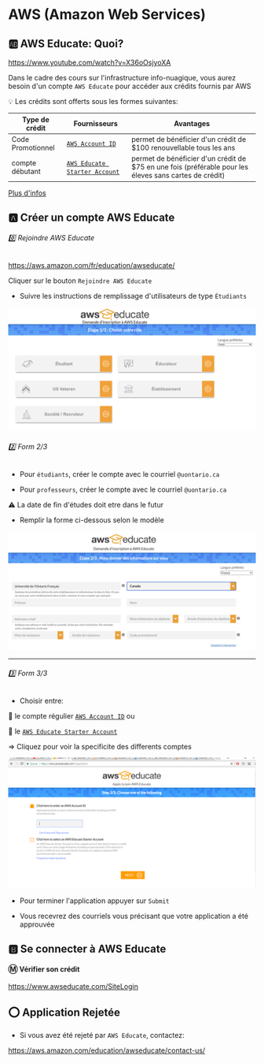 # AWS (Amazon Web Services)


## :ab: AWS Educate: Quoi?

https://www.youtube.com/watch?v=X36oOsjyoXA

Dans le cadre des cours sur l'infrastructure info-nuagique, vous aurez besoin d'un compte `AWS Educate` pour accéder aux crédits fournis par AWS 

:bulb: Les crédits sont offerts sous les formes suivantes:

| Type de crédit    | Fournisseurs                             | Avantages                                                           | 
|-------------------|------------------------------------------|---------------------------------------------------------------------|
| Code Promotionnel | [`AWS Account ID`](account)              | permet de bénéficier d'un crédit de $100 renouvellable tous les ans |
| compte débutant   | [`AWS Educate Starter Account`](starter) | permet de bénéficier d'un crédit de $75 en une fois (préférable pour les éleves sans cartes de crédit) |

[Plus d'infos](https://awseducate-onboarding.s3.amazonaws.com/Educator+Toolkit/Movies/Getting+Started+with+AWS+Educate.mp4)


## :a: Créer un compte AWS Educate

###### :zero: Rejoindre AWS Educate

https://aws.amazon.com/fr/education/awseducate/

Cliquer sur le bouton `Rejoindre AWS Educate`

* Suivre les instructions de remplissage d'utilisateurs de type `Étudiants`

![image](images/EducateForm1.png)

###### :two: Form 2/3

* Pour `étudiants`, créer le compte avec le courriel `@uontario.ca`  

* Pour `professeurs`, créer le compte avec le courriel `@uontario.ca`  


:warning: La date de fin d'études doit etre dans le futur

* Remplir la forme ci-dessous selon le modèle

![image](images/EducateForm2.png)

---

###### :three: Form 3/3

* Choisir entre:

:pushpin: le compte régulier [`AWS Account ID`](account) ou 

:pushpin: le [`AWS Educate Starter Account`](starter) 

=> Cliquez pour voir la specificite des differents comptes

![image](images/EducateForm3.png)

* Pour terminer l'application appuyer sur `Submit`

* Vous recevrez des courriels vous précisant que votre application a été approuvée

## :b: Se connecter à AWS Educate

#### :m: Vérifier son crédit

https://www.awseducate.com/SiteLogin


## :o: Application Rejetée

* Si vous avez été rejeté par `AWS Educate`, contactez:

https://aws.amazon.com/education/awseducate/contact-us/ 

